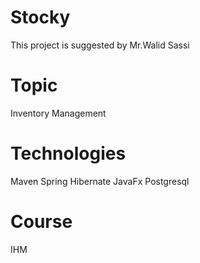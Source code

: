 # Stocky
This project is suggested by Mr.Walid Sassi

# Topic
Inventory Management

# Technologies
Maven Spring Hibernate JavaFx Postgresql

# Course
IHM
